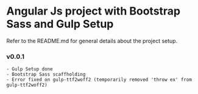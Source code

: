 # Angular Js project with Bootstrap Sass and Gulp Setup

Refer to the README.md for general details about the project setup.

### v0.0.1
	- Gulp Setup done
	- Bootstrap Sass scaffholding
	- Error fixed on gulp-ttf2woff2 (temporarily removed 'throw ex' from gulp-ttf2woff2)